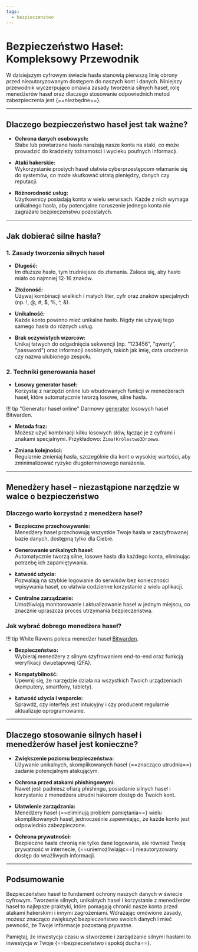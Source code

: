 ```yaml
---
tags:
  - bezpieczenstwo
---
```


# Bezpieczeństwo Haseł: Kompleksowy Przewodnik

W dzisiejszym cyfrowym świecie hasła stanowią pierwszą linię obrony przed nieautoryzowanym dostępem do naszych kont i danych. Niniejszy przewodnik wyczerpująco omawia zasady tworzenia silnych haseł, rolę menedżerów haseł oraz dlaczego stosowanie odpowiednich metod zabezpieczenia jest {==niezbędne==}.

---

## Dlaczego bezpieczeństwo haseł jest tak ważne?

- **Ochrona danych osobowych:**  
  Słabe lub powtarzane hasła narażają nasze konta na ataki, co może prowadzić do kradzieży tożsamości i wycieku poufnych informacji.
  
- **Ataki hakerskie:**  
  Wykorzystanie prostych haseł ułatwia cyberprzestępcom włamanie się do systemów, co może skutkować utratą pieniędzy, danych czy reputacji.
  
- **Różnorodność usług:**  
  Użytkownicy posiadają konta w wielu serwisach. Każde z nich wymaga unikalnego hasła, aby potencjalne naruszenie jednego konta nie zagrażało bezpieczeństwu pozostałych.

---

## Jak dobierać silne hasła?

### 1. Zasady tworzenia silnych haseł

- **Długość:**  
  Im dłuższe hasło, tym trudniejsze do złamania. Zaleca się, aby hasło miało co najmniej 12-16 znaków.

- **Złożoność:**  
  Używaj kombinacji wielkich i małych liter, cyfr oraz znaków specjalnych (np. !, @, #, $, %, ^, &).

- **Unikalność:**  
  Każde konto powinno mieć unikalne hasło. Nigdy nie używaj tego samego hasła do różnych usług.

- **Brak oczywistych wzorców:**  
  Unikaj łatwych do odgadnięcia sekwencji (np. "123456", "qwerty", "password") oraz informacji osobistych, takich jak imię, data urodzenia czy nazwa ulubionego zespołu.

### 2. Techniki generowania haseł

- **Losowy generator haseł:**  
  Korzystaj z narzędzi online lub wbudowanych funkcji w menedżerach haseł, które automatycznie tworzą losowe, silne hasła.

!!! tip "Generator haseł online"
    Darmowy [generator](https://bitwarden.com/password-generator/#password-generator) losowych haseł Bitwarden.

- **Metoda fraz:**  
  Możesz użyć kombinacji kilku losowych słów, łącząc je z cyframi i znakami specjalnymi. Przykładowo: `Zima!Królestwo3Drzewo`.

- **Zmiana kolejności:**  
  Regularnie zmieniaj hasła, szczególnie dla kont o wysokiej wartości, aby zminimalizować ryzyko długoterminowego narażenia.

---

## Menedżery haseł – niezastąpione narzędzie w walce o bezpieczeństwo

### Dlaczego warto korzystać z menedżera haseł?

- **Bezpieczne przechowywanie:**  
  Menedżery haseł przechowują wszystkie Twoje hasła w zaszyfrowanej bazie danych, dostępną tylko dla Ciebie.

- **Generowanie unikalnych haseł:**  
  Automatycznie tworzą silne, losowe hasła dla każdego konta, eliminując potrzebę ich zapamiętywania.

- **Łatwość użycia:**  
  Pozwalają na szybkie logowanie do serwisów bez konieczności wpisywania haseł, co ułatwia codzienne korzystanie z wielu aplikacji.

- **Centralne zarządzanie:**  
  Umożliwiają monitorowanie i aktualizowanie haseł w jednym miejscu, co znacznie upraszcza proces utrzymania bezpieczeństwa.

### Jak wybrać dobrego menedżera haseł?

!!! tip
    White Ravens poleca menedżer haseł [Bitwarden](https://bitwarden.com/).

- **Bezpieczeństwo:**  
  Wybieraj menedżery z silnym szyfrowaniem end-to-end oraz funkcją weryfikacji dwuetapowej (2FA).

- **Kompatybilność:**  
  Upewnij się, że narzędzie działa na wszystkich Twoich urządzeniach (komputery, smartfony, tablety).

- **Łatwość użycia i wsparcie:**  
  Sprawdź, czy interfejs jest intuicyjny i czy producent regularnie aktualizuje oprogramowanie.

---

## Dlaczego stosowanie silnych haseł i menedżerów haseł jest konieczne?

- **Zwiększenie poziomu bezpieczeństwa:**  
  Używanie unikalnych, skomplikowanych haseł {==znacząco utrudnia==} zadanie potencjalnym atakującym.
  
- **Ochrona przed atakami phishingowymi:**  
  Nawet jeśli padniesz ofiarą phishingu, posiadanie silnych haseł i korzystanie z menedżera utrudni hakerom dostęp do Twoich kont.
  
- **Ułatwienie zarządzania:**  
  Menedżery haseł {==eliminują problem pamiętania==} wielu skomplikowanych haseł, jednocześnie zapewniając, że każde konto jest odpowiednio zabezpieczone.

- **Ochrona prywatności:**  
  Bezpieczne hasła chronią nie tylko dane logowania, ale również Twoją prywatność w internecie, {==uniemożliwiając==} nieautoryzowany dostęp do wrażliwych informacji.

---

## Podsumowanie

Bezpieczeństwo haseł to fundament ochrony naszych danych w świecie cyfrowym. Tworzenie silnych, unikalnych haseł i korzystanie z menedżerów haseł to najlepsze praktyki, które pomagają chronić nasze konta przed atakami hakerskimi i innymi zagrożeniami. Wdrażając omówione zasady, możesz znacząco zwiększyć bezpieczeństwo swoich danych i mieć pewność, że Twoje informacje pozostaną prywatne.

Pamiętaj, że inwestycja czasu w stworzenie i zarządzanie silnymi hasłami to inwestycja w Twoje {==bezpieczeństwo i spokój ducha==}.
